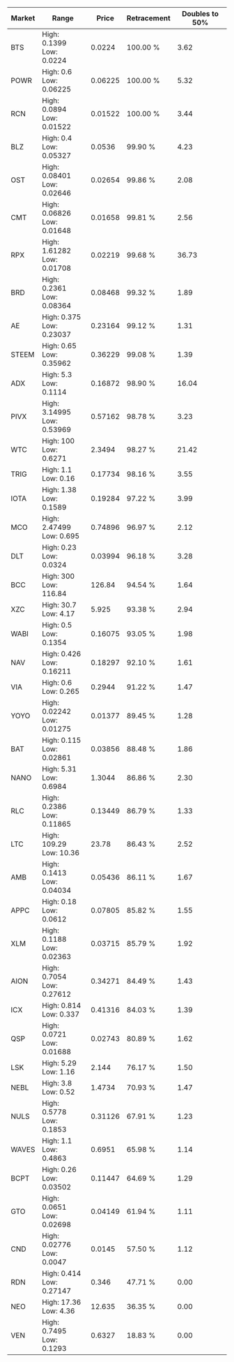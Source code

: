 | Market | Range | Price| Retracement | Doubles to 50% |
| --- | --- | --- | --- | --- |
| BTS | High: 0.1399<br />Low: 0.0224 | 0.0224 | 100.00 % | 3.62 |
| POWR | High: 0.6<br />Low: 0.06225 | 0.06225 | 100.00 % | 5.32 |
| RCN | High: 0.0894<br />Low: 0.01522 | 0.01522 | 100.00 % | 3.44 |
| BLZ | High: 0.4<br />Low: 0.05327 | 0.0536 | 99.90 % | 4.23 |
| OST | High: 0.08401<br />Low: 0.02646 | 0.02654 | 99.86 % | 2.08 |
| CMT | High: 0.06826<br />Low: 0.01648 | 0.01658 | 99.81 % | 2.56 |
| RPX | High: 1.61282<br />Low: 0.01708 | 0.02219 | 99.68 % | 36.73 |
| BRD | High: 0.2361<br />Low: 0.08364 | 0.08468 | 99.32 % | 1.89 |
| AE | High: 0.375<br />Low: 0.23037 | 0.23164 | 99.12 % | 1.31 |
| STEEM | High: 0.65<br />Low: 0.35962 | 0.36229 | 99.08 % | 1.39 |
| ADX | High: 5.3<br />Low: 0.1114 | 0.16872 | 98.90 % | 16.04 |
| PIVX | High: 3.14995<br />Low: 0.53969 | 0.57162 | 98.78 % | 3.23 |
| WTC | High: 100<br />Low: 0.6271 | 2.3494 | 98.27 % | 21.42 |
| TRIG | High: 1.1<br />Low: 0.16 | 0.17734 | 98.16 % | 3.55 |
| IOTA | High: 1.38<br />Low: 0.1589 | 0.19284 | 97.22 % | 3.99 |
| MCO | High: 2.47499<br />Low: 0.695 | 0.74896 | 96.97 % | 2.12 |
| DLT | High: 0.23<br />Low: 0.0324 | 0.03994 | 96.18 % | 3.28 |
| BCC | High: 300<br />Low: 116.84 | 126.84 | 94.54 % | 1.64 |
| XZC | High: 30.7<br />Low: 4.17 | 5.925 | 93.38 % | 2.94 |
| WABI | High: 0.5<br />Low: 0.1354 | 0.16075 | 93.05 % | 1.98 |
| NAV | High: 0.426<br />Low: 0.16211 | 0.18297 | 92.10 % | 1.61 |
| VIA | High: 0.6<br />Low: 0.265 | 0.2944 | 91.22 % | 1.47 |
| YOYO | High: 0.02242<br />Low: 0.01275 | 0.01377 | 89.45 % | 1.28 |
| BAT | High: 0.115<br />Low: 0.02861 | 0.03856 | 88.48 % | 1.86 |
| NANO | High: 5.31<br />Low: 0.6984 | 1.3044 | 86.86 % | 2.30 |
| RLC | High: 0.2386<br />Low: 0.11865 | 0.13449 | 86.79 % | 1.33 |
| LTC | High: 109.29<br />Low: 10.36 | 23.78 | 86.43 % | 2.52 |
| AMB | High: 0.1413<br />Low: 0.04034 | 0.05436 | 86.11 % | 1.67 |
| APPC | High: 0.18<br />Low: 0.0612 | 0.07805 | 85.82 % | 1.55 |
| XLM | High: 0.1188<br />Low: 0.02363 | 0.03715 | 85.79 % | 1.92 |
| AION | High: 0.7054<br />Low: 0.27612 | 0.34271 | 84.49 % | 1.43 |
| ICX | High: 0.814<br />Low: 0.337 | 0.41316 | 84.03 % | 1.39 |
| QSP | High: 0.0721<br />Low: 0.01688 | 0.02743 | 80.89 % | 1.62 |
| LSK | High: 5.29<br />Low: 1.16 | 2.144 | 76.17 % | 1.50 |
| NEBL | High: 3.8<br />Low: 0.52 | 1.4734 | 70.93 % | 1.47 |
| NULS | High: 0.5778<br />Low: 0.1853 | 0.31126 | 67.91 % | 1.23 |
| WAVES | High: 1.1<br />Low: 0.4863 | 0.6951 | 65.98 % | 1.14 |
| BCPT | High: 0.26<br />Low: 0.03502 | 0.11447 | 64.69 % | 1.29 |
| GTO | High: 0.0651<br />Low: 0.02698 | 0.04149 | 61.94 % | 1.11 |
| CND | High: 0.02776<br />Low: 0.0047 | 0.0145 | 57.50 % | 1.12 |
| RDN | High: 0.414<br />Low: 0.27147 | 0.346 | 47.71 % | 0.00 |
| NEO | High: 17.36<br />Low: 4.36 | 12.635 | 36.35 % | 0.00 |
| VEN | High: 0.7495<br />Low: 0.1293 | 0.6327 | 18.83 % | 0.00 |
